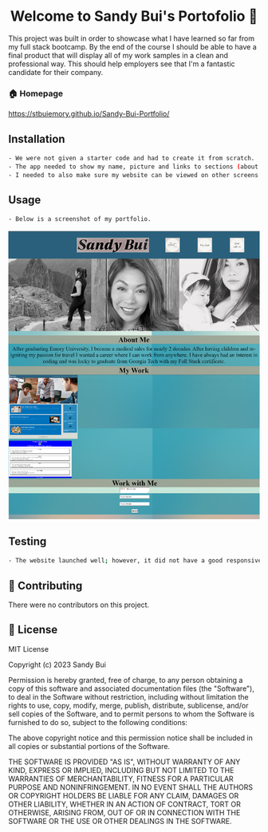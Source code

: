 <h1 align="center">Welcome to Sandy Bui's Portofolio 👋</h1>
<p>
This project was built in order to showcase what I have learned so far from my full stack bootcamp.  By the end of the course I should be able to have a final product that will display all of my work samples in a clean and professional way.  This should help employers see that I'm a fantastic candidate for their company.
</p>

### 🏠 Homepage
https://stbuiemory.github.io/Sandy-Bui-Portfolio/

## Installation

```sh
- We were not given a starter code and had to create it from scratch.
- The app needed to show my name, picture and links to sections (about me, work, and contact).
- I needed to also make sure my website can be viewed on other screens and devices with a responsive layout.
```

## Usage

```sh
- Below is a screenshot of my portfolio.
```
![Screenshot of the final product](assets\screenshot_sandy_portfolio.png)

## Testing

```sh
- The website launched well; however, it did not have a good responsive layout. Also, I had several issues with using flexbox feature.  Thereby, I will need to speak with a tutor to understand why and improve the website.
```

## 🤝 Contributing

There were no contributors on this project.

## 📝 License

MIT License

Copyright (c) 2023 Sandy Bui

Permission is hereby granted, free of charge, to any person obtaining a copy of this software and associated documentation files (the "Software"), to deal in the Software without restriction, including without limitation the rights to use, copy, modify, merge, publish, distribute, sublicense, and/or sell copies of the Software, and to permit persons to whom the Software is furnished to do so, subject to the following conditions:

The above copyright notice and this permission notice shall be included in all copies or substantial portions of the Software.

THE SOFTWARE IS PROVIDED "AS IS", WITHOUT WARRANTY OF ANY KIND, EXPRESS OR IMPLIED, INCLUDING BUT NOT LIMITED TO THE WARRANTIES OF MERCHANTABILITY, FITNESS FOR A PARTICULAR PURPOSE AND NONINFRINGEMENT. IN NO EVENT SHALL THE AUTHORS OR COPYRIGHT HOLDERS BE LIABLE FOR ANY CLAIM, DAMAGES OR OTHER LIABILITY, WHETHER IN AN ACTION OF CONTRACT, TORT OR OTHERWISE, ARISING FROM, OUT OF OR IN CONNECTION WITH THE SOFTWARE OR THE USE OR OTHER DEALINGS IN THE SOFTWARE.